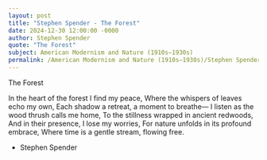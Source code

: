 ```yaml
---
layout: post
title: "Stephen Spender - The Forest"
date: 2024-12-30 12:00:00 -0000
author: Stephen Spender
quote: "The Forest"
subject: American Modernism and Nature (1910s–1930s)
permalink: /American Modernism and Nature (1910s–1930s)/Stephen Spender/Stephen Spender - The Forest
---
```


The Forest

In the heart of the forest I find my peace,
Where the whispers of leaves echo my own,
Each shadow a retreat, a moment to breathe—
I listen as the wood thrush calls me home,
To the stillness wrapped in ancient redwoods,
And in their presence, I lose my worries,
For nature unfolds in its profound embrace,
Where time is a gentle stream, flowing free.


- Stephen Spender
